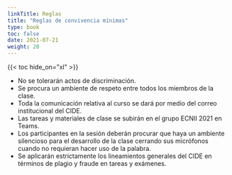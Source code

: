 ```yaml
---
linkTitle: Reglas
title: "Reglas de convivencia mínimas"
type: book
toc: false
date: 2021-07-21
weight: 20
---
```


{{< toc hide_on="xl" >}}


+ No se tolerarán actos de discriminación.
+ Se procura un ambiente de respeto entre todos los miembros de la clase.
+ Toda la comunicación relativa al curso se dará por medio del correo institucional del CIDE.
+ Las tareas y materiales de clase se subirán en el grupo ECNII 2021 en Teams.
+ Los participantes en la sesión deberán procurar que haya un ambiente silencioso para el desarrollo de la clase cerrando sus micrófonos cuando no requieran hacer uso de la palabra.
+ Se aplicarán estrictamente los lineamientos generales del CIDE en términos de plagio y fraude en tareas y exámenes.